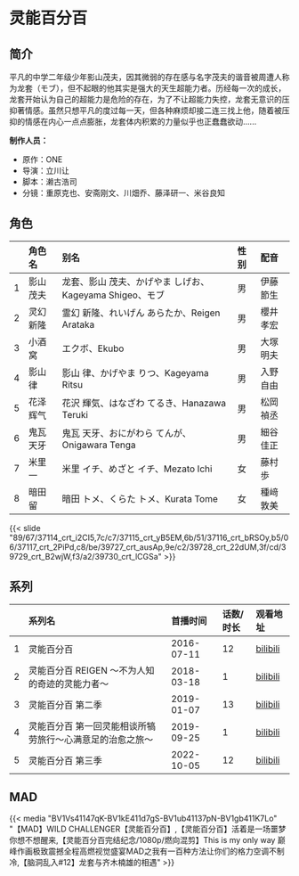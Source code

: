 # 灵能百分百


## 简介

平凡的中学二年级少年影山茂夫，因其微弱的存在感与名字茂夫的谐音被周遭人称为龙套（モブ），但不起眼的他其实是强大的天生超能力者。历经每一次的成长，龙套开始认为自己的超能力是危险的存在，为了不让超能力失控，龙套无意识的压抑著情感。虽然只想平凡的度过每一天，但各种麻烦却接二连三找上他，随着被压抑的情感在内心一点点膨胀，龙套体内积累的力量似乎也正蠢蠢欲动......

**制作人员：**
- 原作：ONE
- 导演：立川让
- 脚本：濑古浩司
- 分镜：重原克也、安斋刚文、川畑乔、藤泽研一、米谷良知

## 角色

|     |   角色名   |   别名  | 性别 |  配音  |
|:--- |:------  |:----      |:---  |:--   |
| 1 | 影山茂夫 | 龙套、影山 茂夫、かげやま しげお、Kageyama Shigeo、モブ | 男 | 伊藤節生 |
| 2 | 灵幻新隆 | 霊幻 新隆、れいげん あらたか、Reigen Arataka | 男 | 櫻井孝宏 |
| 3 | 小酒窝 | エクボ、Ekubo | 男 | 大塚明夫 |
| 4 | 影山律 | 影山 律、かげやま りつ、Kageyama Ritsu | 男 | 入野自由 |
| 5 | 花泽辉气 | 花沢 輝気、はなざわ てるき、Hanazawa Teruki | 男 | 松岡禎丞 |
| 6 | 鬼瓦天牙 | 鬼瓦 天牙、おにがわら てんが、Onigawara Tenga | 男 | 細谷佳正 |
| 7 | 米里一 | 米里 イチ、めざと イチ、Mezato Ichi | 女 | 藤村歩 |
| 8 | 暗田留 | 暗田 トメ、くらた トメ、Kurata Tome | 女 | 種﨑敦美 |

{{< slide "89/67/37114_crt_i2CI5,7c/c7/37115_crt_yB5EM,6b/51/37116_crt_bRSOy,b5/06/37117_crt_2PiPd,c8/be/39727_crt_ausAp,9e/c2/39728_crt_22dUM,3f/cd/39729_crt_B2wjW,f3/a2/39730_crt_lCGSa" >}}

## 系列

|     |   系列名   |   首播时间  | 话数/时长  | 观看地址 |
|:---  |:------    |:----      |:---       |:---  |
| 1 | 灵能百分百 | 2016-07-11 | 12 | [bilibili](https://www.bilibili.com/bangumi/play/ss5058)  |
| 2 | 灵能百分百 REIGEN ～不为人知的奇迹的灵能力者～ | 2018-03-18 | 1 | [bilibili](https://www.bilibili.com/bangumi/play/ss23833)  |
| 3 | 灵能百分百 第二季 | 2019-01-07 | 13 | [bilibili](https://www.bilibili.com/bangumi/play/ss26297)  |
| 4 | 灵能百分百 第一回灵能相谈所犒劳旅行～心满意足的治愈之旅～ | 2019-09-25 | 1 | [bilibili](https://www.bilibili.com/bangumi/play/ss28610)  |
| 5 | 灵能百分百 第三季 | 2022-10-05 | 12 | [bilibili](https://www.bilibili.com/bangumi/play/ss43141)  |


## MAD

{{< media  "BV1Vs41147qK-BV1kE411d7gS-BV1ub41137pN-BV1gb411K7Lo" 
"【MAD】WILD CHALLENGER【灵能百分百】,【灵能百分百】活着是一场噩梦 你想不想醒来,【灵能百分百完结纪念/1080p/燃向混剪】This is my only way 巅峰作画极致震撼全程高燃视觉盛宴MAD之我有一百种方法让你们的格力空调不制冷,【脑洞乱入#12】龙套与齐木楠雄的相遇"  >}}

